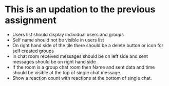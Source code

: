 
# This is an updation to the previous assignment

- Users list should display individual users and groups
- Self name should not be visible in users list
- On right hand side of the tile there should be a delete button or icon for self created groups
- In chat room received messages should be on left side and sent messages should be on right hand side
- If the room is a group chat room then Name and sent data and time should be visible at the top of single chat message.
- Show a reaction count with reactions at the bottom of single chat.

